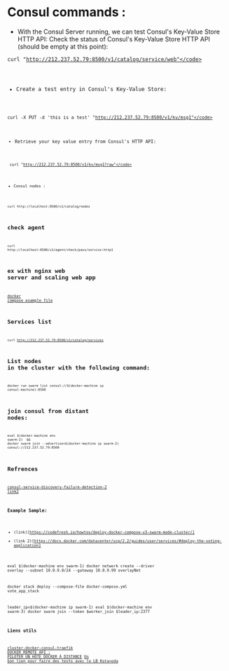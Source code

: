  # Consul commands : 

 - With the Consul Server running, we can test Consul's Key-Value Store HTTP API:
Check the status of Consul's Key-Value Store HTTP API (should be empty at this point):

<code>curl "http://212.237.52.79:8500/v1/catalog/service/web"</code>

- Create a test entry in Consul's Key-Value Store:

<code>curl -X PUT -d 'this is a test' "http://212.237.52.79:8500/v1/kv/msg1"</code>

- Retrieve your key value entry from Consul's HTTP API:

<code> curl "http://212.237.52.79:8500/v1/kv/msg1?raw"</code>

- Consul nodes :

<code>curl http://localhost:8500/v1/catalog/nodes</code>

## check agent

<code>curl http://localhost:8500/v1/agent/check/pass/service:http1</code>

## ex with nginx web server and scaling web app
[docker compose example file](https://github.com/yeasy/docker-compose-files/blob/master/consul-discovery/docker-compose.yml)

## Services list

<code>curl http://212.237.52.79:8500/v1/catalog/services</code>

## List nodes in the cluster with the following command:

<code>docker run swarm list consul://$(docker-machine ip consul-machine):8500</code>

## join consul from distant nodes:

<code>eval $(docker-machine env swarm-2)  &&
docker swarm join --advertise=$(docker-machine ip swarm-2) consul://212.237.52.79:8500
</code>

## Refrences

[consul-service-discovery-failure-detection-2](https://blog.eleven-labs.com/fr/consul-service-discovery-failure-detection-2/)
[link2](http://blog.scottlogic.com/2016/06/17/docker-swarm.html)

### Example Sample:

 - (link)[https://codefresh.io/howtos/deploy-docker-compose-v3-swarm-mode-cluster/]
 - (link 2)[https://docs.docker.com/datacenter/ucp/2.2/guides/user/services/#deploy-the-voting-application]

eval $(docker-machine env swarm-1)
docker network create --driver overlay --subnet 10.0.9.0/24 --gateway 10.0.9.99 overlayNet

docker stack deploy --compose-file docker-compose.yml vote_app_stack

leader_ip=$(docker-machine ip swarm-1)
eval $(docker-machine env swarm-3)
docker swarm join --token $worker_join $leader_ip:2377

### Liens utils

[cluster-docker-consul-traefik](https://docs.traefik.io/user-guide/cluster-docker-consul)
[DOCKER REMOTE API : PILOTER UN HÔTE DOCKER À DISTANCE](http://blog.inovia-conseil.fr/?p=215)
[Un bon lien pour faire des tests avec le LB Kota<oda](https://www.katacoda.com/courses/docker-orchestration/load-balance-service-discovery-swarm-mode)
